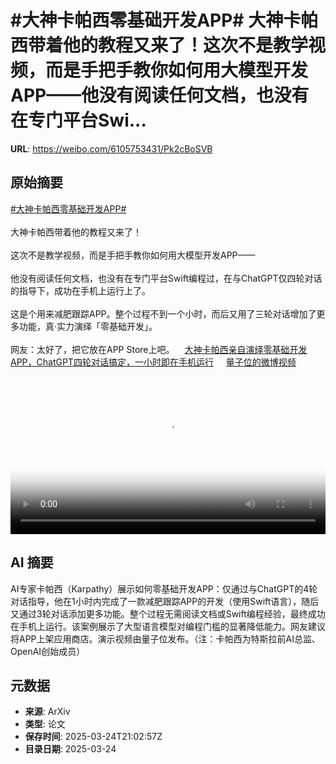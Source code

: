 # #大神卡帕西零基础开发APP# 大神卡帕西带着他的教程又来了！这次不是教学视频，而是手把手教你如何用大模型开发APP——他没有阅读任何文档，也没有在专门平台Swi...

**URL**: https://weibo.com/6105753431/Pk2cBoSVB

## 原始摘要

<a href="https://m.weibo.cn/search?containerid=231522type%3D1%26t%3D10%26q%3D%23%E5%A4%A7%E7%A5%9E%E5%8D%A1%E5%B8%95%E8%A5%BF%E9%9B%B6%E5%9F%BA%E7%A1%80%E5%BC%80%E5%8F%91APP%23&amp;extparam=%23%E5%A4%A7%E7%A5%9E%E5%8D%A1%E5%B8%95%E8%A5%BF%E9%9B%B6%E5%9F%BA%E7%A1%80%E5%BC%80%E5%8F%91APP%23" data-hide=""><span class="surl-text">#大神卡帕西零基础开发APP#</span></a> <br><br>大神卡帕西带着他的教程又来了！<br><br>这次不是教学视频，而是手把手教你如何用大模型开发APP——<br><br>他没有阅读任何文档，也没有在专门平台Swift编程过，在与ChatGPT仅四轮对话的指导下，成功在手机上运行上了。<br><br>这是个用来减肥跟踪APP。整个过程不到一个小时，而后又用了三轮对话增加了更多功能，真·实力演绎「零基础开发」。<br><br>网友：太好了，把它放在APP Store上吧。<a href="https://weibo.cn/sinaurl?u=https%3A%2F%2Fmp.weixin.qq.com%2Fs%2F8R_N5nnmJtNdI7Fw8noV8g" data-hide=""><span class="url-icon"><img style="width: 1rem;height: 1rem" src="https://h5.sinaimg.cn/upload/2015/09/25/3/timeline_card_small_web_default.png" referrerpolicy="no-referrer"></span><span class="surl-text">大神卡帕西亲自演绎零基础开发APP，ChatGPT四轮对话搞定，一小时即在手机运行</span></a> <a href="https://video.weibo.com/show?fid=1034:5147750191267856" data-hide=""><span class="url-icon"><img style="width: 1rem;height: 1rem" src="https://h5.sinaimg.cn/upload/2015/09/25/3/timeline_card_small_video_default.png" referrerpolicy="no-referrer"></span><span class="surl-text">量子位的微博视频</span></a><br clear="both"><div style="clear: both"></div><video controls="controls" poster="https://tvax4.sinaimg.cn/orj480/006Fd7o3ly1hzs42d6a1oj30u40k0t8x.jpg" style="width: 100%"><source src="https://f.video.weibocdn.com/o0/FUuWFYz1lx08mVtFuoWI010412000tVR0E010.mp4?label=mp4_720p&amp;template=1084x720.25.0&amp;ori=0&amp;ps=1CwnkDw1GXwCQx&amp;Expires=1742853733&amp;ssig=ql6%2FA0gTmi&amp;KID=unistore,video"><source src="https://f.video.weibocdn.com/o0/JYZKg7Oflx08mVtFuJeM010412000iYh0E010.mp4?label=mp4_hd&amp;template=720x480.25.0&amp;ori=0&amp;ps=1CwnkDw1GXwCQx&amp;Expires=1742853733&amp;ssig=TsMEx%2FSkPd&amp;KID=unistore,video"><source src="https://f.video.weibocdn.com/o0/6C8AcH9Hlx08mVtFsYKY010412000ejZ0E010.mp4?label=mp4_ld&amp;template=540x360.25.0&amp;ori=0&amp;ps=1CwnkDw1GXwCQx&amp;Expires=1742853733&amp;ssig=dz5OTt6mEo&amp;KID=unistore,video"><p>视频无法显示，请前往<a href="https://video.weibo.com/show?fid=1034%3A5147750191267856" target="_blank" rel="noopener noreferrer">微博视频</a>观看。</p></video>

## AI 摘要

AI专家卡帕西（Karpathy）展示如何零基础开发APP：仅通过与ChatGPT的4轮对话指导，他在1小时内完成了一款减肥跟踪APP的开发（使用Swift语言），随后又通过3轮对话添加更多功能。整个过程无需阅读文档或Swift编程经验，最终成功在手机上运行。该案例展示了大型语言模型对编程门槛的显著降低能力。网友建议将APP上架应用商店。演示视频由量子位发布。（注：卡帕西为特斯拉前AI总监、OpenAI创始成员）

## 元数据

- **来源**: ArXiv
- **类型**: 论文
- **保存时间**: 2025-03-24T21:02:57Z
- **目录日期**: 2025-03-24
